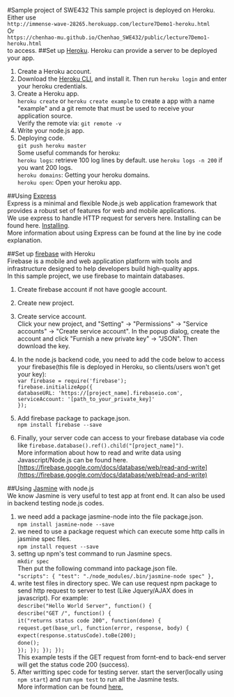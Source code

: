 #Sample project of SWE432
This sample project is deployed on Heroku.  
Either use  
`http://immense-wave-28265.herokuapp.com/lecture7Demo1-heroku.html`  
Or   
`https://chenhao-mu.github.io/Chenhao_SWE432/public/lecture7Demo1-heroku.html`   
to access.
##Set up [Heroku](https://devcenter.heroku.com/categories/nodejs).
Heroku can provide a server to be deployed your app.
1. Create a Heroku account.  
2. Download the [Heroku CLI](https://devcenter.heroku.com/articles/getting-started-with-nodejs#set-up), and install it. Then run `heroku login` and enter your heroku credentials.    
3. Create a Heroku app.   
`heroku create` or `heroku create example` to create a app with a name "example" and a git remote that must be used to receive your application source.  
Verify the remote via: `git remote -v`  
4. Write your node.js app.  
5. Deploying code.  
`git push heroku master`  
Some useful commands for heroku:  
`heroku logs`: retrieve 100 log lines by default. use `heroku logs -n 200` if you want 200 logs.  
 `heroku domains`: Getting your heroku domains.  
 `heroku open`: Open your heroku app.  

##Using [Express](http://expressjs.com)  
Express is a minimal and flexible Node.js web application framework that provides a robust set of features for web and mobile applications.  
We use express to handle HTTP request for servers here. Installing can be found here. [Installing](http://expressjs.com/en/starter/installing.html).   
More information about using Express can be found at the line by ine code explanation.  

##Set up [firebase](https://firebase.google.com) with Heroku  
Firebase is a mobile and web application platform with tools and infrastructure designed to help developers build high-quality apps.  
In this sample project, we use firebase to maintain databases.  
1. Create firebase account if not have google account.  
2. Create new project.  
3. Create service account.   
Click your new project, and "Setting" -> "Permissions" -> "Service accounts" -> "Create service account". In the popup dialog, create the account and click "Furnish a new private key" -> "JSON". Then download the key.  
4. In the node.js backend code, you need to add the code below to access your firebase(this file is deployed in Heroku, so clients/users won't get your key):  
 `var firebase = require('firebase');`    
 `firebase.initializeApp({`  
  `databaseURL: 'https://[project_name].firebaseio.com',`  
  `serviceAccount: '[path_to_your_private_key]'`  
`});`  
5. Add firebase package to package.json.  
`npm install firebase --save`  

6. Finally, your server code can access to your firebase database via code like `firebase.database().ref().child("[project_name]")`.  
More information about how to read and write data using Javascript/Node.js can be found here. [https://firebase.google.com/docs/database/web/read-and-write](https://firebase.google.com/docs/database/web/read-and-write)  


##Using [Jasmine](https://jasmine.github.io) with node.js  
We know Jasmine is very useful to test app at front end. It can also be used in backend testing node.js codes.  
1. we need add a package jasmine-node into the file package.json.  
`npm install jasmine-node --save`  
2. we need to use a package request which can execute some http calls in jasmine spec files.  
`npm install request --save`  
3. settng up npm's test command to run Jasmine specs.  
`mkdir spec`  
Then put the following command into package.json file.   
  `"scripts": {
    "test": "./node_modules/.bin/jasmine-node spec"
  },`  
4. write test files in directory spec. We can use request npm package to send http request to server to test (Like Jquery/AJAX does in javascript). For example:  
`describe("Hello World Server", function() {`  
  `describe("GET /", function() {`  
    `it("returns status code 200", function(done) {`  
      `request.get(base_url, function(error, response, body) {`  
        `expect(response.statusCode).toBe(200);`  
        `done();`  
      `}); }); }); });`   
      This example tests if the GET request from fornt-end to back-end server will get the status code 200 (success).  
5. After writting spec code for testing server. start the server(locally using  `npm start`) and run `npm test` to run all the Jasmine tests.  
More information can be found [here.](https://semaphoreci.com/community/tutorials/getting-started-with-node-js-and-jasmine)  

  
